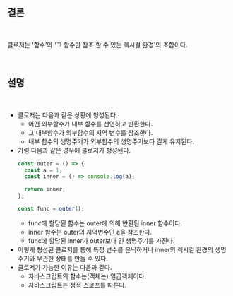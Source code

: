 ## 결론

<br>

클로저는 '함수'와 '그 함수만 참조 할 수 있는 렉시컬 환경'의 조합이다.

<br> 

## 설명

<br>

- 클로저는 다음과 같은 상황에 형성된다.
  - 어떤 외부함수가 내부 함수를 선언하고 반환한다.
  - 그 내부함수가 외부함수의 지역 변수를 참조한다.
  - 내부 함수의 생명주기가 외부함수의 생명주기보다 길게 유지된다.
- 가령 다음과 같은 경우에 클로저가 형성된다.
  ```js
  const outer = () => {
    const a = 1;
    const inner = () => console.log(a);

    return inner;
  };

  const func = outer();
  ```
  - func에 할당된 함수는 outer에 의해 반환된 inner 함수이다.
  - inner 함수는 outer의 지역변수인 a을 참조한다.
  - func에 할당된 inner가 outer보다 긴 생명주기를 가진다.
- 이렇게 형성된 클로저를 통해 특정 변수를 은닉하거나 inner의 렉시컬 환경의 생명주기와 무관한 상태를 만들 수 있다.
- 클로저가 가능한 이유는 다음과 같다.
  - 자바스크립트의 함수는(객체는) 일급객체이다.
  - 자바스크립트는 정적 스코프를 따른다.

<br>


